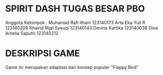 # SPIRIT DASH TUGAS BESAR PBO
Anggota Kelompok :
Muhamad Rafi Ilham       123140173
Arta Eka Yuli R          123140209
Khairul Rijal Syauqi     123140143
Devina Kartika           123140036
Diva Amelia Saputri      123140212

# DESKRIPSI GAME
Game ini merupakan adaptasi dari konsep populer "Flappy Bird"
